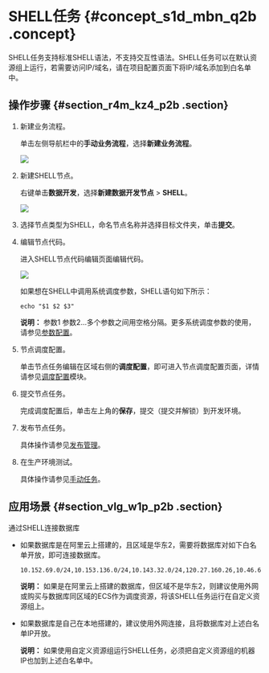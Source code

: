 # SHELL任务 {#concept_s1d_mbn_q2b .concept}

SHELL任务支持标准SHELL语法，不支持交互性语法。SHELL任务可以在默认资源组上运行，若需要访问IP/域名，请在项目配置页面下将IP/域名添加到白名单中。

## 操作步骤 {#section_r4m_kz4_p2b .section}

1.  新建业务流程。

    单击左侧导航栏中的**手动业务流程**，选择**新建业务流程**。

    ![](http://static-aliyun-doc.oss-cn-hangzhou.aliyuncs.com/assets/img/16319/15382071157961_zh-CN.png)

2.  新建SHELL节点。

    右键单击**数据开发**，选择**新建数据开发节点** \> **SHELL**。

    ![](http://static-aliyun-doc.oss-cn-hangzhou.aliyuncs.com/assets/img/16327/15382071158173_zh-CN.png)

3.  选择节点类型为SHELL，命名节点名称并选择目标文件夹，单击**提交**。
4.  编辑节点代码。

    进入SHELL节点代码编辑页面编辑代码。

    ![](http://static-aliyun-doc.oss-cn-hangzhou.aliyuncs.com/assets/img/16296/15382071157753_zh-CN.png)

    如果想在SHELL中调用系统调度参数，SHELL语句如下所示：

    ```
    echo "$1 $2 $3"
    ```

    **说明：** 参数1 参数2…多个参数之间用空格分隔。更多系统调度参数的使用，请参见[参数配置](intl.zh-CN/使用指南/数据开发/调度配置/参数配置.md#)。

5.  节点调度配置。

    单击节点任务编辑在区域右侧的**调度配置**，即可进入节点调度配置页面，详情请参见[调度配置](intl.zh-CN/使用指南/数据开发/调度配置/基本属性.md#)模块。

6.  提交节点任务。

    完成调度配置后，单击左上角的**保存**，提交（提交并解锁）到开发环境。

7.  发布节点任务。

    具体操作请参见[发布管理](intl.zh-CN/使用指南/数据开发/发布管理/任务发布.md#)。

8.  在生产环境测试。

    具体操作请参见[手动任务](intl.zh-CN/使用指南/运维中心/任务列表/手动任务.md#)。


## 应用场景 {#section_vlg_w1p_p2b .section}

通过SHELL连接数据库

-   如果数据库是在阿里云上搭建的，且区域是华东2，需要将数据库对如下白名单开放，即可连接数据库。

    ```
    10.152.69.0/24,10.153.136.0/24,10.143.32.0/24,120.27.160.26,10.46.67.156,120.27.160.81,10.46.64.81,121.43.110.160,10.117.39.238,121.43.112.137,10.117.28.203,118.178.84.74,10.27.63.41,118.178.56.228,10.27.63.60,118.178.59.233,10.27.63.38,118.178.142.154,10.27.63.15,100.64.0.0/8
    ```

    **说明：** 如果是在阿里云上搭建的数据库，但区域不是华东2，则建议使用外网或购买与数据库同区域的ECS作为调度资源，将该SHELL任务运行在自定义资源组上。

-   如果数据库是自己在本地搭建的，建议使用外网连接，且将数据库对上述白名单IP开放。

    **说明：** 如果使用自定义资源组运行SHELL任务，必须把自定义资源组的机器IP也加到上述白名单中。


